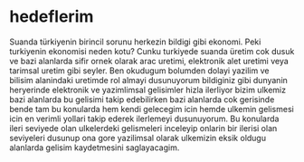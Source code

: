 # hedeflerim
Suanda türkiyenin birincil sorunu herkezin bildigi gibi ekonomi. Peki turkiyenin ekonomisi neden kotu? Cunku turkiyede suanda üretim cok dusuk ve bazi alanlarda sifir ornek olarak arac uretimi, elektronik alet uretimi veya tarimsal uretim gibi seyler. Ben okudugum bolumden dolayi yazilim ve bilisim alanindaki uretimde rol almayi dusunuyorum bildiginiz gibi dunyanin heryerinde elektronik ve yazimlimsal gelisimler hizla ilerliyor bizim ulkemiz bazi alanlarda bu gelisimi takip edebilirken bazi alanlarda cok gerisinde bende tam bu konularda hem kendi gelecegim icin hemde ulkemin gelismesi icin en verimli yollari takip ederek ilerlemeyi dusunuyorum. Bu konularda ileri seviyede olan ulkelerdeki gelismeleri inceleyip onlarin bir ilerisi olan seviyeleri dusunup ona gore yazilimsal olarak ulkemizin eksik oldugu alanlarda gelisim kaydetmesini saglayacagim.
